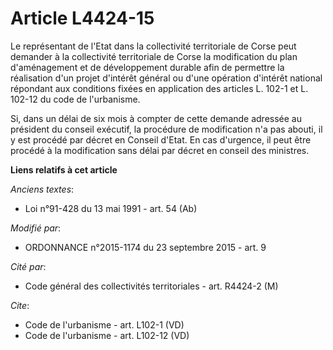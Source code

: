 # Article L4424-15

Le représentant de l'Etat dans la collectivité territoriale de Corse peut demander à la collectivité territoriale de Corse la
modification du plan d'aménagement et de développement durable afin de permettre la réalisation d'un projet d'intérêt général
ou d'une opération d'intérêt national répondant aux conditions fixées en application des articles L. 102-1 et L. 102-12 du
code de l'urbanisme. 

Si, dans un délai de six mois à compter de cette demande adressée au président du conseil exécutif, la procédure de
modification n'a pas abouti, il y est procédé par décret en Conseil d'Etat. En cas d'urgence, il peut être procédé à la
modification sans délai par décret en conseil des ministres.

**Liens relatifs à cet article**

_Anciens textes_:

  - Loi n°91-428 du 13 mai 1991 - art. 54 (Ab)

_Modifié par_:

  - ORDONNANCE n°2015-1174 du 23 septembre 2015 - art. 9

_Cité par_:

  - Code général des collectivités territoriales - art. R4424-2 (M)

_Cite_:

  - Code de l'urbanisme - art. L102-1 (VD)
  - Code de l'urbanisme - art. L102-12 (VD)
